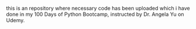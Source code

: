 this is an repository where necessary code has been uploaded which i have done in my 100 Days of Python Bootcamp, instructed by Dr. Angela Yu on Udemy.

